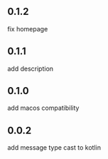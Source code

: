 ## 0.1.2
fix homepage
## 0.1.1
add description
## 0.1.0
add macos compatibility
## 0.0.2
add message type cast to kotlin


